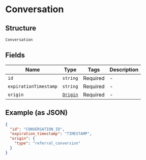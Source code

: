 
# Conversation

## Structure

`Conversation`

## Fields

| Name | Type | Tags | Description |
|  --- | --- | --- | --- |
| `id` | `string` | Required | - |
| `expirationTimestamp` | `string` | Required | - |
| `origin` | [`Origin`](../../doc/models/origin.md) | Required | - |

## Example (as JSON)

```json
{
  "id": "CONVERSATION_ID",
  "expiration_timestamp": "TIMESTAMP",
  "origin": {
    "type": "referral_conversion"
  }
}
```

